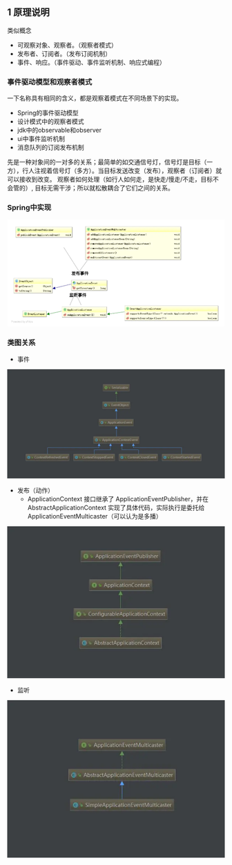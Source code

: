## 1 原理说明
类似概念
* 可观察对象、观察者。（观察者模式）
* 发布者、订阅者。（发布订阅机制）
* 事件、响应。（事件驱动、事件监听机制、响应式编程）
### 事件驱动模型和观察者模式
一下名称具有相同的含义，都是观察着模式在不同场景下的实现。
* Spring的事件驱动模型
* 设计模式中的观察者模式
* jdk中的observable和observer
* ui中事件监听机制
* 消息队列的订阅发布机制

先是一种对象间的一对多的关系；最简单的如交通信号灯，信号灯是目标（一方），行人注视着信号灯（多方）。当目标发送改变（发布），观察者（订阅者）就可以接收到改变。 观察者如何处理（如行人如何走，是快走/慢走/不走，目标不会管的）, 目标无需干涉；所以就松散耦合了它们之间的关系。


### Spring中实现
![](image/2022-10-18-12-06-37.png)



### 类图关系
* 事件

![](image/2022-10-18-12-07-26.png)


* 发布（动作）
  * ApplicationContext 接口继承了 ApplicationEventPublisher，并在 AbstractApplicationContext 实现了具体代码，实际执行是委托给ApplicationEventMulticaster（可以认为是多播）

![](image/2022-10-18-12-08-25.png)


* 监听

![](image/2022-10-18-12-08-47.png)



